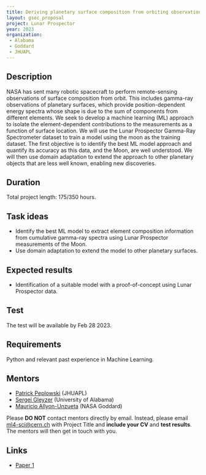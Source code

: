 ```yaml
---
title: Deriving planetary surface composition from orbiting observations from spacecraft
layout: gsoc_proposal
project: Lunar Prospector
year: 2023
organization:
 - Alabama
 - Goddard
 - JHUAPL
---
```


## Description

NASA has sent many robotic spacecraft to perform remote-sensing observations of surface composition from orbit. This includes gamma-ray observations of planetary surfaces, which provide position-dependent energy spectra whose shape is due to the sum of components from different elements. We seek to develop a machine learning (ML) approach to isolate the element-dependent contributions to the measurements as a function of surface location. We will use the Lunar Prospector Gamma-Ray Spectrometer dataset to train a model using the moon as the training dataset. The first objective is to identify the best ML model approach and quantify its accuracy as this data, and the Moon, are well understood. We will then use domain adaptation to extend the approach to other planetary objects that are less well known, enabling new discoveries.


## Duration

Total project length: 175/350 hours.

## Task ideas
  * Identify the best ML model to extract element composition information from cumulative gamma-ray spectra using Lunar Prospector measurements of the Moon.
  * Use domain adaptation to extend the model to other planetary surfaces.

## Expected results
  * Identification of a suitable model with a proof-of-concept using Lunar Prospector data.

## Test
The test will be available by Feb 28 2023.

<!-- ## Test

Please use [this link](https://drive.google.com/file/d/1QoxSdeL0JOqJJKCea75AwIyaujIV8gxB/view?usp=sharing) to access the test for this project. -->

## Requirements 
Python and relevant past experience in Machine Learning.




## Mentors

  * [Patrick Peplowski](mailto:ml4-sci@cern.ch) (JHUAPL)
  * [Sergei Gleyzer](mailto:ml4-sci@cern.ch) (University of Alabama)
  * [Mauricio Allyon-Unzueta](mailto:ml4-sci@cern.ch) (NASA Goddard)

 
Please **DO NOT** contact mentors directly by email. Instead, please email [ml4-sci@cern.ch](mailto:ml4-sci@cern.ch) with Project Title and **include your CV** and **test results**. The mentors will then get in touch with you.

## Links
  * [Paper 1](https://agupubs.onlinelibrary.wiley.com/doi/pdfdirect/10.1029/2005JE002656)
